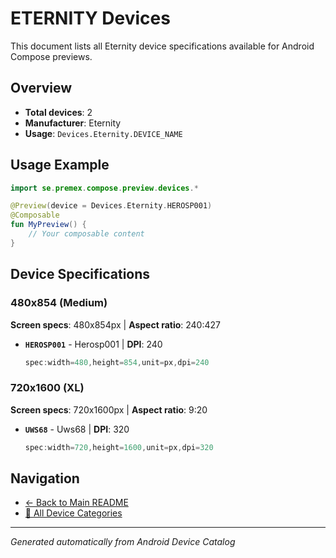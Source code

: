 # ETERNITY Devices

This document lists all Eternity device specifications available for Android Compose previews.

## Overview

- **Total devices**: 2
- **Manufacturer**: Eternity
- **Usage**: `Devices.Eternity.DEVICE_NAME`

## Usage Example

```kotlin
import se.premex.compose.preview.devices.*

@Preview(device = Devices.Eternity.HEROSP001)
@Composable
fun MyPreview() {
    // Your composable content
}
```

## Device Specifications

### 480x854 (Medium)

**Screen specs**: 480x854px | **Aspect ratio**: 240:427

- **`HEROSP001`** - Herosp001 | **DPI**: 240
  ```kotlin
  spec:width=480,height=854,unit=px,dpi=240
  ```

### 720x1600 (XL)

**Screen specs**: 720x1600px | **Aspect ratio**: 9:20

- **`UWS68`** - Uws68 | **DPI**: 320
  ```kotlin
  spec:width=720,height=1600,unit=px,dpi=320
  ```

## Navigation

- [← Back to Main README](../../README.md)
- [📱 All Device Categories](../README.md)

---
*Generated automatically from Android Device Catalog*
